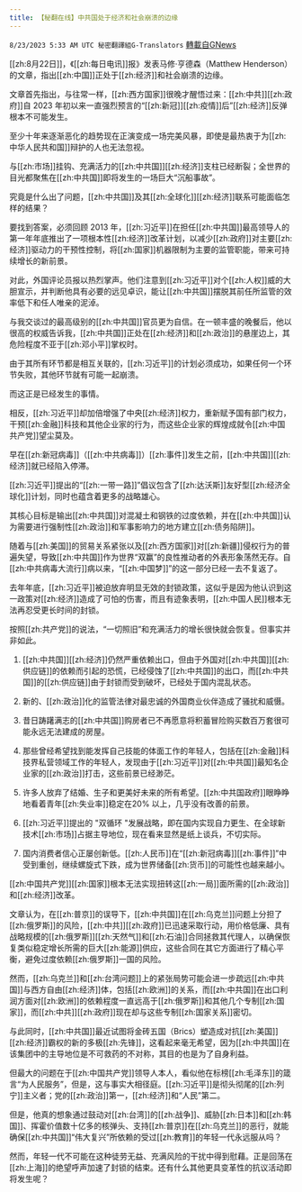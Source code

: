 ```yaml
---
title: 【秘翻在线】中共国处于经济和社会崩溃的边缘
---
```

`8/23/2023 5:33 AM UTC 秘密翻譯組G-Translators` [轉載自GNews](https://gnews.org/articles/1586625)

[[zh:8月22日]]，《[[zh:每日电讯]]报》发表马修·亨德森（Matthew Henderson）的文章，指出[[zh:中国]]正处于[[zh:经济]]和社会崩溃的边缘。

文章首先指出，与往常一样，[[zh:西方国家]]很晚才醒悟过来：[[zh:中共]][[zh:政府]]自 2023 年初以来一直强烈预言的“[[zh:新冠]][[zh:疫情]]后”[[zh:经济]]反弹根本不可能发生。

至少十年来逐渐恶化的趋势现在正演变成一场完美风暴，即使是最热衷于为[[zh:中华人民共和国]]辩护的人也无法忽视。

与[[zh:市场]]挂钩、充满活力的[[zh:中共国]][[zh:经济]]支柱已经断裂；全世界的目光都聚焦在[[zh:中共国]]即将发生的一场巨大“沉船事故”。

究竟是什么出了问题，[[zh:中共国]]及其[[zh:全球化]][[zh:经济]]联系可能面临怎样的结果？

要找到答案，必须回顾 2013 年，[[zh:习近平]]在担任[[zh:中共国]]最高领导人的第一年年底推出了一项根本性[[zh:经济]]改革计划，以减少[[zh:政府]]对主要[[zh:经济]]驱动力的干预性控制，将[[zh:国家]]机器限制为主要的监管职能，带来可持续增长的新前景。 

对此，外国评论员报以热烈掌声。他们注意到[[zh:习近平]]对个[[zh:人权]]威的大胆宣示，并判断他具有必要的远见卓识，能让[[zh:中共国]]摆脱其前任所监管的效率低下和任人唯亲的泥淖。

与我交谈过的最高级别的[[zh:中共国]]官员更为自信。在一顿丰盛的晚餐后，他以很高的权威告诉我，[[zh:中共国]]正处在[[zh:经济]]和[[zh:政治]]的悬崖边上，其危险程度不亚于[[zh:邓小平]]掌权时。

由于其所有环节都是相互关联的，[[zh:习近平]]的计划必须成功，如果任何一个环节失败，其他环节就有可能一起崩溃。

而这正是已经发生的事情。

相反，[[zh:习近平]]却加倍增强了中央[[zh:经济]]权力，重新赋予国有部门权力，干预[[zh:金融]]科技和其他企业家的行为，而这些企业家的辉煌成就令[[zh:中国共产党]]望尘莫及。

早在[[zh:新冠病毒]]（[[zh:中共病毒]]）[[zh:事件]]发生之前，[[zh:中共国]][[zh:经济]]就已经陷入停滞。

[[zh:习近平]]提出的“[[zh:一带一路]]”倡议包含了[[zh:达沃斯]]友好型[[zh:经济全球化]]计划，同时也蕴含着更多的战略雄心。

其核心目标是输出[[zh:中共国]]对混凝土和钢铁的过度依赖，并在[[zh:中共国]]认为需要进行强制性[[zh:政治]]和军事影响力的地方建立[[zh:债务陷阱]]。

随着与[[zh:美国]]的贸易关系紧张以及[[zh:西方国家]]对[[zh:新疆]]侵权行为的普遍失望，导致[[zh:中共国]]作为世界“双赢”的良性推动者的外表形象荡然无存。自[[zh:中共病毒大流行]]病以来，“[[zh:中国梦]]”的这一部分已经一去不复返了。

去年年底，[[zh:习近平]]被迫放弃明显无效的封锁政策，这似乎是因为他认识到这一政策对[[zh:经济]]造成了可怕的伤害，而且有迹象表明，[[zh:中国人民]]根本无法再忍受更长时间的封锁。 

按照[[zh:共产党]]的说法，“一切照旧”和充满活力的增长很快就会恢复。但事实并非如此。

1.  [[zh:中共国]][[zh:经济]]仍然严重依赖出口，但由于外国对[[zh:中共国]][[zh:供应链]]的依赖而引起的恐慌，已经侵蚀了[[zh:中共国]]的出口，而[[zh:中共国]]的[[zh:供应链]]由于封锁而受到破坏，已经处于国内混乱状态。

2.  新的、[[zh:政治]]化的监管法律对最忠诚的外国商业伙伴造成了骚扰和威慑。

3.  昔日踌躇满志的[[zh:中共国]]购房者已不再愿意将积蓄冒险购买数百万套很可能永远无法建成的房屋。

4.  那些曾经希望找到能发挥自己技能的体面工作的年轻人，包括在[[zh:金融]]科技界私营领域工作的年轻人，发现由于[[zh:习近平]]对[[zh:中共国]]最知名企业家的[[zh:政治]]打击，这些前景已经渺茫。

5.  许多人放弃了结婚、生子和更美好未来的所有希望。[[zh:中共国政府]]眼睁睁地看着青年[[zh:失业率]]稳定在20% 以上，几乎没有改善的前景。

6.  [[zh:习近平]]提出的 "双循环 "发展战略，即在国内实现自力更生、在全球新技术[[zh:市场]]占据主导地位，现在看来显然是纸上谈兵，不切实际。

7.  国内消费者信心正屡创新低。[[zh:人民币]]在“[[zh:新冠病毒]][[zh:事件]]”中受到重创，继续螺旋式下跌，成为世界储备[[zh:货币]]的可能性也越来越小。

[[zh:中国共产党]][[zh:国家]]根本无法实现扭转这[[zh:一局]]面所需的[[zh:政治]]和[[zh:经济]]改革。

文章认为，在[[zh:普京]]的误导下，[[zh:中共国]]在[[zh:乌克兰]]问题上分担了[[zh:俄罗斯]]的风险，[[zh:中共]][[zh:政府]]已迅速采取行动，用价格低廉、具有战略规模的[[zh:俄罗斯]][[zh:天然气]]和[[zh:石油]]合同拯救其代理人，以确保恢复类似稳定增长所需的巨大[[zh:能源]]供应，这些合同在其它方面进行了精心平衡，避免过度依赖[[zh:俄罗斯]]一国的风险。

然而，[[zh:乌克兰]]和[[zh:台湾问题]]上的紧张局势可能会进一步疏远[[zh:中共国]]与西方自由[[zh:经济]]体，包括[[zh:欧洲]]的关系，而[[zh:中共国]]在出口利润方面对[[zh:欧洲]]的依赖程度一直远高于[[zh:俄罗斯]]和其他几个专制[[zh:国家]]，而[[zh:中共]][[zh:政府]]现在却与这些专制[[zh:国家关系]]密切。

与此同时，[[zh:中共国]]最近试图将金砖五国（Brics）塑造成对抗[[zh:美国]][[zh:经济]]霸权的新的多极[[zh:先锋]]，这看起来毫无希望，因为[[zh:中共国]]在该集团中的主导地位是不可救药的不对称，其目的也是为了自身利益。 

但最大的问题在于[[zh:中国共产党]]领导人本人，看似他在标榜[[zh:毛泽东]]的箴言“为人民服务”，但是，这与事实大相径庭。[[zh:习近平]]是彻头彻尾的[[zh:列宁]]主义者；党的[[zh:政治]]第一，[[zh:经济]]和“人民”第二。

但是，他真的想象通过鼓动对[[zh:台湾]]的[[zh:战争]]、威胁[[zh:日本]]和[[zh:韩国]]、挥霍价值数十亿多的核弹头、支持[[zh:普京]]在[[zh:乌克兰]]的恶行，就能确保[[zh:中共国]]“伟大复兴”所依赖的受过[[zh:教育]]的年轻一代永远服从吗？

然而，年轻一代不可能在这种徒劳无益、充满风险的干扰中得到慰藉。正是回荡在[[zh:上海]]的绝望呼声加速了封锁的结束。还有什么其他更具变革性的抗议活动即将发生呢？
